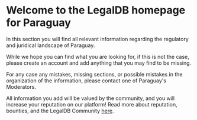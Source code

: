 <!-- TITLE: Paraguay -->
<!-- SUBTITLE: Welcome to the legalDB home of Paraguay -->

# Welcome to the LegalDB homepage for Paraguay

In this section you will find all relevant information regarding the regulatory and juridical landscape of Paraguay.

While we hope you can find what you are looking for, if this is not the case, please create an account and add anything that you may find to be missing.

For any case any mistakes, missing sections, or possible mistakes in the organization of the information, please contact one of Paraguay's Moderators.

All information you add will be valued by the community, and you will increase your reputation on our platform! Read more about reputation, bounties, and the LegalDB Community [here](http://legaldb.herokuapp.com/legaldb/community).
